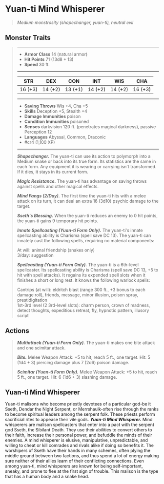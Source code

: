 # Yuan-ti Mind Whisperer
>*Medium monstrosity (shapechanger, yuan-ti), neutral evil*
## Monster Traits
>___
>- **Armor Class** 14 (natural armor)
>- **Hit Points** 71 (13d8 + 13)
>- **Speed** 30 ft.
>___
>|STR|DEX|CON|INT|WIS|CHA|
>|:---:|:---:|:---:|:---:|:---:|:---:|
>|16 (+3)|14 (+2)|13 (+1)|14 (+2)|14 (+2)|16 (+3)|
>___
>- **Saving Throws** Wis +4, Cha +5
>- **Skills** Deception +5, Stealth +4
>- **Damage Immunities** poison
>- **Condition Immunities** poisoned
>- **Senses** darkvision 120 ft. (penetrates magical darkness), passive Perception 12
>- **Languages** Abyssal, Common, Draconic
>- #cr4 (1,100 XP)
>___
>***Shapechanger.*** The yuan-ti can use its action to polymorph into a Medium snake or back into its true form. Its statistics are the same in each form. Any equipment it is wearing or carrying isn't transformed. If it dies, it stays in its current form.  
>
>***Magic Resistance.*** The yuan-ti has advantage on saving throws against spells and other magical effects.  
>
>***Mind Fangs (2/Day).*** The first time the yuan-ti hits with a melee attack on its turn, it can deal an extra 16 (3d10) psychic damage to the target.  
>
>***Sseth's Blessing.*** When the yuan-ti reduces an enemy to 0 hit points, the yuan-ti gains 9 temporary hit points.  
>
>***Innate Spellcasting (Yuan-ti Form Only).*** The yuan-ti's innate spellcasting ability is Charisma (spell save DC 13). The yuan-ti can innately cast the following spells, requiring no material components:  
>
>At will: animal friendship (snakes only)  
>3/day: suggestion  
>
>
>***Spellcasting (Yuan-ti Form Only).*** The yuan-ti is a 6th-level spellcaster. Its spellcasting ability is Charisma (spell save DC 13, +5 to hit with spell attacks). It regains its expended spell slots when it finishes a short or long rest. It knows the following warlock spells:  
>
>Cantrips (at will): eldritch blast (range 300 ft., +3 bonus to each damage roll), friends, message, minor illusion, poison spray, prestidigitation  
>1st-3rd level (2 3rd-level slots): charm person, crown of madness, detect thoughts, expeditious retreat, fly, hypnotic pattern, illusory script  
>
## Actions
>***Multiattack (Yuan-ti Form Only).*** The yuan-ti makes one bite attack and one scimitar attack.  
>
>***Bite.*** Melee Weapon Attack: +5 to hit, reach 5 ft., one target. Hit: 5 (1d4 + 3) piercing damage plus 7 (2d6) poison damage.  
>
>***Scimitar (Yuan-ti Form Only).*** Melee Weapon Attack: +5 to hit, reach 5 ft., one target. Hit: 6 (1d6 + 3) slashing damage.
## Yuan-ti Mind Whisperer
Yuan-ti malisons who become priestly devotees of a particular god-be it Sseth, Dendar the Night Serpent, or Merrshaulk-often rise through the ranks to become spiritual leaders among the serpent folk. These priests perform sacrificial rites to appease their vile gods.
***Yuan-ti Mind Whisperer.*** Mind whisperers are malison spellcasters that enter into a pact with the serpent god Sseth, the Sibilant Death. They use their abilities to convert others to their faith, increase their personal power, and befuddle the minds of their enemies.
A mind whisperer is elusive, manipulative, unpredictable, and willing to cheat or kill comrades and rivals alike if doing so benefits it. The worshipers of Sseth have their hands in many schemes, often plying the middle ground between two factions, and thus spend a lot of energy making sure neither of their allies learn of their conflicting connections. Even among yuan-ti, mind whisperers are known for being self-important, sneaky, and prone to flee at the first sign of trouble.
This malison is the type that has a human body and a snake head.